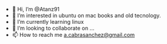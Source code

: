 - 👋 Hi, I’m @Atanz91 
- 👀 I’m interested in ubuntu on mac books and old tecnology.
- 🌱 I’m currently learning linux
- 💞️ I’m looking to collaborate on ...
- 📫 How to reach me a.cabrasanchez@gmail.com

<!---
Atanz91/Atanz91 is a ✨ special ✨ repository because its `README.md` (this file) appears on your GitHub profile.
You can click the Preview link to take a look at your changes.
--->
